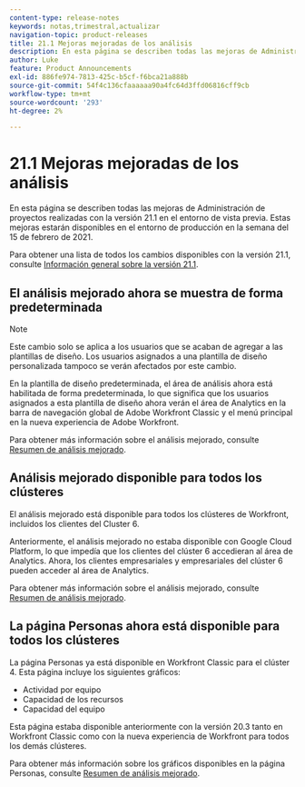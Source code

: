 ```yaml
---
content-type: release-notes
keywords: notas,trimestral,actualizar
navigation-topic: product-releases
title: 21.1 Mejoras mejoradas de los análisis
description: En esta página se describen todas las mejoras de Administración de proyectos realizadas con la versión 21.1 en el entorno de vista previa. Estas mejoras estarán disponibles en el entorno de producción en la semana del 15 de febrero de 2021.
author: Luke
feature: Product Announcements
exl-id: 886fe974-7813-425c-b5cf-f6bca21a888b
source-git-commit: 54f4c136cfaaaaaa90a4fc64d3ffd06816cff9cb
workflow-type: tm+mt
source-wordcount: '293'
ht-degree: 2%

---
```


# 21.1 Mejoras mejoradas de los análisis

En esta página se describen todas las mejoras de Administración de proyectos realizadas con la versión 21.1 en el entorno de vista previa. Estas mejoras estarán disponibles en el entorno de producción en la semana del 15 de febrero de 2021.

Para obtener una lista de todos los cambios disponibles con la versión 21.1, consulte [Información general sobre la versión 21.1](../../../product-announcements/product-releases/21.1-release-activity/21-1-release-overview.md).

## El análisis mejorado ahora se muestra de forma predeterminada

>[!NOTE]
>
>Este cambio solo se aplica a los usuarios que se acaban de agregar a las plantillas de diseño. Los usuarios asignados a una plantilla de diseño personalizada tampoco se verán afectados por este cambio.

En la plantilla de diseño predeterminada, el área de análisis ahora está habilitada de forma predeterminada, lo que significa que los usuarios asignados a esta plantilla de diseño ahora verán el área de Analytics en la barra de navegación global de Adobe Workfront Classic y el menú principal en la nueva experiencia de Adobe Workfront.

Para obtener más información sobre el análisis mejorado, consulte [Resumen de análisis mejorado](../../../enhanced-analytics/enhanced-analytics-overview.md).

## Análisis mejorado disponible para todos los clústeres

El análisis mejorado está disponible para todos los clústeres de Workfront, incluidos los clientes del Cluster 6.

Anteriormente, el análisis mejorado no estaba disponible con Google Cloud Platform, lo que impedía que los clientes del clúster 6 accedieran al área de Analytics. Ahora, los clientes empresariales y empresariales del clúster 6 pueden acceder al área de Analytics.

Para obtener más información sobre el análisis mejorado, consulte [Resumen de análisis mejorado](../../../enhanced-analytics/enhanced-analytics-overview.md).

## La página Personas ahora está disponible para todos los clústeres

La página Personas ya está disponible en Workfront Classic para el clúster 4. Esta página incluye los siguientes gráficos:

* Actividad por equipo
* Capacidad de los recursos
* Capacidad del equipo

Esta página estaba disponible anteriormente con la versión 20.3 tanto en Workfront Classic como con la nueva experiencia de Workfront para todos los demás clústeres.

Para obtener más información sobre los gráficos disponibles en la página Personas, consulte [Resumen de análisis mejorado](../../../enhanced-analytics/enhanced-analytics-overview.md).
